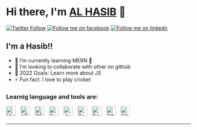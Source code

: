 # Hi there, I'm [AL HASIB](https://github.com/hasib-al) 👋
[![Twitter Follow](https://img.shields.io/twitter/follow/alhasib_?style=social)][twitter]
[![Follow me on facebook](https://img.shields.io/badge/FB-facebook-blue)][facebook]
[![Follow me on linkedn](https://img.shields.io/badge/In-linkedIn-blue)][linkedin]

## I'm a Hasib!!

- 🌱 I’m currently learning MERN 🤣
- 👯 I’m looking to collaborate with other on github
- 🥅 2022 Goals: Learn more about JS
- ⚡ Fun fact: I love to play cricket

### Learnig language and tools are:

[<img align="left" alt="Visual Studio Code" width="26px" src="https://cdn.jsdelivr.net/gh/devicons/devicon/icons/vscode/vscode-original.svg" style="padding-right:10px;" />](https://code.visualstudio.com/)

[<img align="left" alt="HTML5" width="26px" src="https://cdn.jsdelivr.net/gh/devicons/devicon/icons/html5/html5-original.svg" style="padding-right:10px;" />](https://www.w3schools.com/html/)

[<img align="left" alt="CSS3" width="26px" src="https://cdn.jsdelivr.net/gh/devicons/devicon/icons/css3/css3-original.svg" style="padding-right:10px;" />](https://www.w3schools.com/css/)

[<img align="left" alt="Sass" width="26px" src="https://cdn.jsdelivr.net/gh/devicons/devicon/icons/sass/sass-original.svg" style="padding-right:10px;" />](https://www.w3schools.com/sass/)

[<img align="left" alt="JavaScript" width="26px" src="https://cdn.jsdelivr.net/gh/devicons/devicon/icons/javascript/javascript-original.svg" style="padding-right:10px;" />](https://developer.mozilla.org/en-US/docs/Web/JavaScript)

[<img align="left" alt="React" width="26px" src="https://cdn.jsdelivr.net/gh/devicons/devicon/icons/react/react-original.svg" style="padding-right:10px;" />](https://reactjs.org/)

[<img align="left" alt="Node.js" width="26px" src="https://cdn.jsdelivr.net/gh/devicons/devicon/icons/nodejs/nodejs-original.svg" style="padding-right:10px;" />](https://nodejs.org/en/)

[<img align="left" alt="Git" width="26px" src="https://cdn.jsdelivr.net/gh/devicons/devicon/icons/git/git-original.svg" style="padding-right:10px;" />](https://git-scm.com/)

[<img align="left" alt="GitHub" width="26px" src="https://user-images.githubusercontent.com/3369400/139447912-e0f43f33-6d9f-45f8-be46-2df5bbc91289.png" style="padding-right:10px;" />](https://github.com/)


<br />
<br />

---

[twitter]: https://twitter.com/alhasib_
[instagram]: https://www.instagram.com/this_is_alhasib/
[linkedin]: https://www.linkedin.com/in/al-hasib/
[medium]: https://medium.com/@hasib2653
[facebook]: https://www.facebook.com/this.is.alhasib/
[hashnode]: https://hashnode.com/@alhasib
